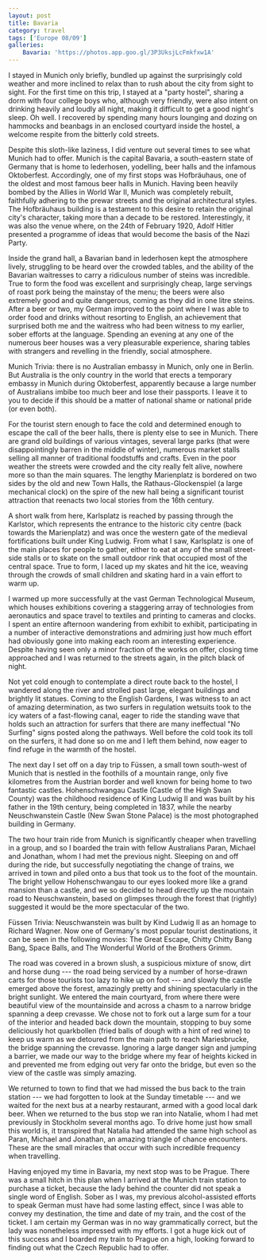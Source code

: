 ```yaml
---
layout: post
title: Bavaria
category: travel
tags: ['Europe 08/09']
galleries:
    Bavaria: 'https://photos.app.goo.gl/3P3UksjLcFmkfxw1A'
---
```


I stayed in Munich only briefly, bundled up against the surprisingly cold
weather and more inclined to relax than to rush about the city from sight to
sight.
For the first time on this trip, I stayed at a "party hostel", sharing a dorm
with four college boys who, although very friendly, were also intent on
drinking heavily and loudly all night, making it difficult to get a good
night's sleep.
Oh well.
I recovered by spending many hours lounging and dozing on hammocks and
beanbags in an enclosed courtyard inside the hostel, a welcome respite from
the bitterly cold streets.

Despite this sloth-like laziness, I did venture out several times to see what
Munich had to offer.
Munich is the capital Bavaria, a south-eastern state of Germany that is home
to lederhosen, yodelling, beer halls and the infamous Oktoberfest.
Accordingly, one of my first stops was Hofbräuhaus, one of the oldest and most
famous beer halls in Munich.
Having been heavily bombed by the Allies in World War II, Munich was
completely rebuilt, faithfully adhering to the prewar streets and the original
architectural styles.
The Hofbräuhaus building is a testament to this desire to retain the original
city's character, taking more than a decade to be restored.
Interestingly, it was also the venue where, on the 24th of February 1920,
Adolf Hitler presented a programme of ideas that would become the basis of the
Nazi Party.

Inside the grand hall, a Bavarian band in lederhosen kept the atmosphere
lively, struggling to be heard over the crowded tables, and the ability of the
Bavarian waitresses to carry a ridiculous number of steins was incredible.
True to form the food was excellent and surprisingly cheap, large servings of
roast pork being the mainstay of the menu; the beers were also extremely good
and quite dangerous, coming as they did in one litre steins.
After a beer or two, my German improved to the point where I was able to
order food and drinks without resorting to English, an achievement that
surprised both me and the waitress who had been witness to my earlier, sober
efforts at the language.
Spending an evening at any one of the numerous beer houses was a very
pleasurable experience, sharing tables with strangers and revelling in the
friendly, social atmosphere.

Munich Trivia: there is no Australian embassy in Munich, only one in Berlin.
But Australia is the only country in the world that erects a temporary embassy
in Munich during Oktoberfest, apparently because a large number of Australians
imbibe too much beer and lose their passports.
I leave it to you to decide if this should be a matter of national shame or
national pride (or even both).

For the tourist stern enough to face the cold and determined enough to escape
the call of the beer halls, there is plenty else to see in Munich.
There are grand old buildings of various vintages, several large parks (that
were disappointingly barren in the middle of winter), numerous market stalls
selling all manner of traditional foodstuffs and crafts.
Even in the poor weather the streets were crowded and the city really felt
alive, nowhere more so than the main squares.
The lengthy Marienplatz is bordered on two sides by the old and new Town
Halls, the Rathaus-Glockenspiel (a large mechanical clock) on the spire of the
new hall being a significant tourist attraction that reenacts two local
stories from the 16th century.

A short walk from here, Karlsplatz is reached by passing through the Karlstor,
which represents the entrance to the historic city centre (back towards the
Marienplatz) and was once the western gate of the medieval fortifications
built under King Ludwig.
From what I saw, Karlsplatz is one of the main places for people to gather,
either to eat at any of the small street-side stalls or to skate on the small
outdoor rink that occupied most of the central space.
True to form, I laced up my skates and hit the ice, weaving through the crowds
of small children and skating hard in a vain effort to warm up.

I warmed up more successfully at the vast German Technological Museum, which
houses exhibitions covering a staggering array of technologies from
aeronautics and space travel to textiles and printing to cameras and clocks.
I spent an entire afternoon wandering from exhibit to exhibit, participating
in a number of interactive demonstrations and admiring just how much effort
had obviously gone into making each room an interesting experience.
Despite having seen only a minor fraction of the works on offer, closing time
approached and I was returned to the streets again, in the pitch black of
night.

Not yet cold enough to contemplate a direct route back to the hostel, I
wandered along the river and strolled past large, elegant buildings and
brightly lit statues.
Coming to the English Gardens, I was witness to an act of amazing
determination, as two surfers in regulation wetsuits took to the icy waters of
a fast-flowing canal, eager to ride the standing wave that holds such an
attraction for surfers that there are many ineffectual "No Surfing" signs
posted along the pathways.
Well before the cold took its toll on the surfers, it had done so on me and I
left them behind, now eager to find refuge in the warmth of the hostel.

The next day I set off on a day trip to Füssen, a small town south-west of
Munich that is nestled in the foothills of a mountain range, only five
kilometres from the Austrian border and well known for being home to two
fantastic castles.
Hohenschwangau Castle (Castle of the High Swan County) was the childhood
residence of King Ludwig II and was built by his father in the 19th century,
being completed in 1837, while the nearby Neuschwanstein Castle (New Swan
Stone Palace) is the most photographed building in Germany.

The two hour train ride from Munich is significantly cheaper when travelling
in a group, and so I boarded the train with fellow Australians Paran, Michael
and Jonathan, whom I had met the previous night.
Sleeping on and off during the ride, but successfully negotiating the change
of trains, we arrived in town and piled onto a bus that took us to the foot of
the mountain.
The bright yellow Hohenschwangau to our eyes looked more like a grand mansion
than a castle, and we so decided to head directly up the mountain road to
Neuschwanstein, based on glimpses through the forest that (rightly) suggested
it would be the more spectacular of the two.

Füssen Trivia: Neuschwanstein was built by Kind Ludwig II as an homage to
Richard Wagner.
Now one of Germany's most popular tourist destinations, it can be seen in the
following movies: The Great Escape, Chitty Chitty Bang Bang, Space Balls, and
The Wonderful World of the Brothers Grimm.

The road was covered in a brown slush, a suspicious mixture of snow, dirt and
horse dung --- the road being serviced by a number of horse-drawn carts for
those tourists too lazy to hike up on foot --- and slowly the castle emerged
above the forest, amazingly pretty and shining spectacularly in the bright
sunlight.
We entered the main courtyard, from where there were beautiful view of the
mountainside and across a chasm to a narrow bridge spanning a deep crevasse.
We chose not to fork out a large sum for a tour of the interior and headed
back down the mountain, stopping to buy some deliciously hot quarkbollen
(fried balls of dough with a hint of red wine) to keep us warm as we detoured
from the main path to reach Mariesbrucke, the bridge spanning the crevasse.
Ignoring a large danger sign and jumping a barrier, we made our way to the
bridge where my fear of heights kicked in and prevented me from edging out
very far onto the bridge, but even so the view of the castle was simply
amazing.

We returned to town to find that we had missed the bus back to the train
station --- we had forgotten to look at the Sunday timetable --- and we waited
for the next bus at a nearby restaurant, armed with a good local dark beer.
When we returned to the bus stop we ran into Natalie, whom I had met
previously in Stockholm several months ago.
To drive home just how small this world is, it transpired that Natalia had
attended the same high school as Paran, Michael and Jonathan, an amazing
triangle of chance encounters.
These are the small miracles that occur with such incredible frequency when
travelling.

Having enjoyed my time in Bavaria, my next stop was to be Prague.
There was a small hitch in this plan when I arrived at the Munich train
station to purchase a ticket, because the lady behind the counter did not
speak a single word of English.
Sober as I was, my previous alcohol-assisted efforts to speak German must have
had some lasting effect, since I was able to convey my destination, the
time and date of my train, and the cost of the ticket.
I am certain my German was in no way grammatically correct, but the lady was
nonetheless impressed with my efforts.
I got a huge kick out of this success and I boarded my train to Prague on a
high, looking forward to finding out what the Czech Republic had to offer.
